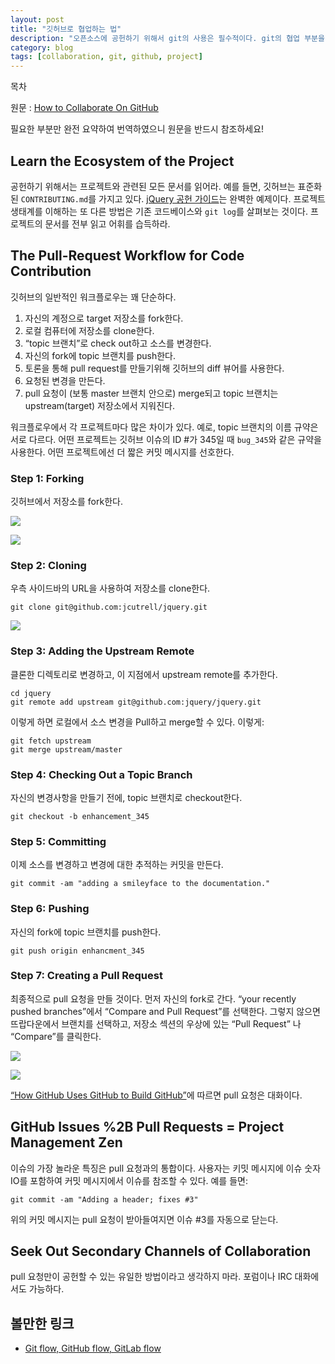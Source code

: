 ```yaml
---
layout: post
title: "깃허브로 협업하는 법"
description: "오픈소스에 공헌하기 위해서 git의 사용은 필수적이다. git의 협업 부분을 위주로 설명한 글의 번역"
category: blog
tags: [collaboration, git, github, project]
---
```


<div id="toc"><p class="toc_title">목차</p></div>

원문 : [How to Collaborate On GitHub][1]

필요한 부분만 완전 요약하여 번역하였으니 원문을 반드시 참조하세요!

## Learn the Ecosystem of the Project

공헌하기 위해서는 프로젝트와 관련된 모든 문서를 읽어라. 예를 들면, 깃허브는 표준화된 `CONTRIBUTING.md`를 가지고 있다. [jQuery 공헌 가이드][2]는 완벽한 예제이다. 프로젝트 생태계를 이해하는 또 다른 방법은 기존 코드베이스와 `git log`를 살펴보는 것이다. 프로젝트의 문서를 전부 읽고 어휘를 습득하라.

## The Pull-Request Workflow for Code Contribution

깃허브의 일반적인 워크플로우는 꽤 단순하다.

1. 자신의 계정으로 target 저장소를 fork한다. 
2. 로컬 컴퓨터에 저장소를 clone한다. 
3. “topic 브랜치”로 check out하고 소스를 변경한다. 
4. 자신의 fork에 topic 브랜치를 push한다. 
5. 토론을 통해 pull request를 만들기위해 깃허브의 diff 뷰어를 사용한다. 
6. 요청된 변경을 만든다. 
7. pull 요청이 (보통 master 브랜치 안으로) merge되고 topic 브랜치는 upstream(target) 저장소에서 지워진다.

워크플로우에서 각 프로젝트마다 많은 차이가 있다. 예로, topic 브랜치의 이름 규약은 서로 다르다. 어떤 프로젝트는 깃허브 이슈의 ID #가 345일 때 `bug_345`와 같은 규약을 사용한다. 어떤 프로젝트에선 더 짧은 커밋 메시지를 선호한다.

### Step 1: Forking

깃허브에서 저장소를 fork한다.

![][3]

![][4]

### Step 2: Cloning

우측 사이드바의 URL을 사용하여 저장소를 clone한다.


    git clone git@github.com:jcutrell/jquery.git


![][5]

### Step 3: Adding the Upstream Remote

클론한 디렉토리로 변경하고, 이 지점에서 upstream remote를 추가한다.


    cd jquery
    git remote add upstream git@github.com:jquery/jquery.git


이렇게 하면 로컬에서 소스 변경을 Pull하고 merge할 수 있다. 이렇게:


    git fetch upstream
    git merge upstream/master


### Step 4: Checking Out a Topic Branch

자신의 변경사항을 만들기 전에, topic 브랜치로 checkout한다.


    git checkout -b enhancement_345


### Step 5: Committing

이제 소스를 변경하고 변경에 대한 추적하는 커밋을 만든다.


    git commit -am "adding a smileyface to the documentation."


### Step 6: Pushing

자신의 fork에 topic 브랜치를 push한다.


    git push origin enhancment_345


### Step 7: Creating a Pull Request

최종적으로 pull 요청을 만들 것이다. 먼저 자신의 fork로 간다. “your recently pushed branches”에서 “Compare and Pull Request”를 선택한다. 그렇지 않으면 뜨랍다운에서 브랜치를 선택하고, 저장소 섹션의 우상에 있는 “Pull Request” 나 “Compare”를 클릭한다.

![][6]

![][7]

[“How GitHub Uses GitHub to Build GitHub”][8]에 따르면 pull 요청은 대화이다.

## GitHub Issues %2B Pull Requests = Project Management Zen

이슈의 가장 놀라운 특징은 pull 요청과의 통합이다. 사용자는 키밋 메시지에 이슈 숫자 IO를 포함하여 커밋 메시지에서 이슈를 참조할 수 있다. 예를 들면:


    git commit -am "Adding a header; fixes #3"


위의 커밋 메시지는 pull 요청이 받아들여지면 이슈 #3를 자동으로 닫는다.

## Seek Out Secondary Channels of Collaboration

pull 요청만이 공헌할 수 있는 유일한 방법이라고 생각하지 마라. 포럼이나 IRC 대화에서도 가능하다.

## 볼만한 링크

* [Git flow, GitHub flow, GitLab flow](http://ujuc.github.io/2015/12/16/git-flow-github-flow-gitlab-flow/)

   [1]: http://net.tutsplus.com/tutorials/tools-and-tips/how-to-collaborate-on-github/
   [2]: https://github.com/jquery/jquery/blob/master/CONTRIBUTING.md
   [3]: http://cdn.tutsplus.com/net/uploads/2013/08/github_header.png
   [4]: http://cdn.tutsplus.com/net/uploads/2013/08/forking.png
   [5]: http://cdn.tutsplus.com/net/uploads/2013/08/clone_url.png
   [6]: http://cdn.tutsplus.com/net/uploads/2013/08/compare_pull_request.png
   [7]: http://cdn.tutsplus.com/net/uploads/2013/08/switch_branches.png
   [8]: http://zachholman.com/talk/how-github-uses-github-to-build-github/
  